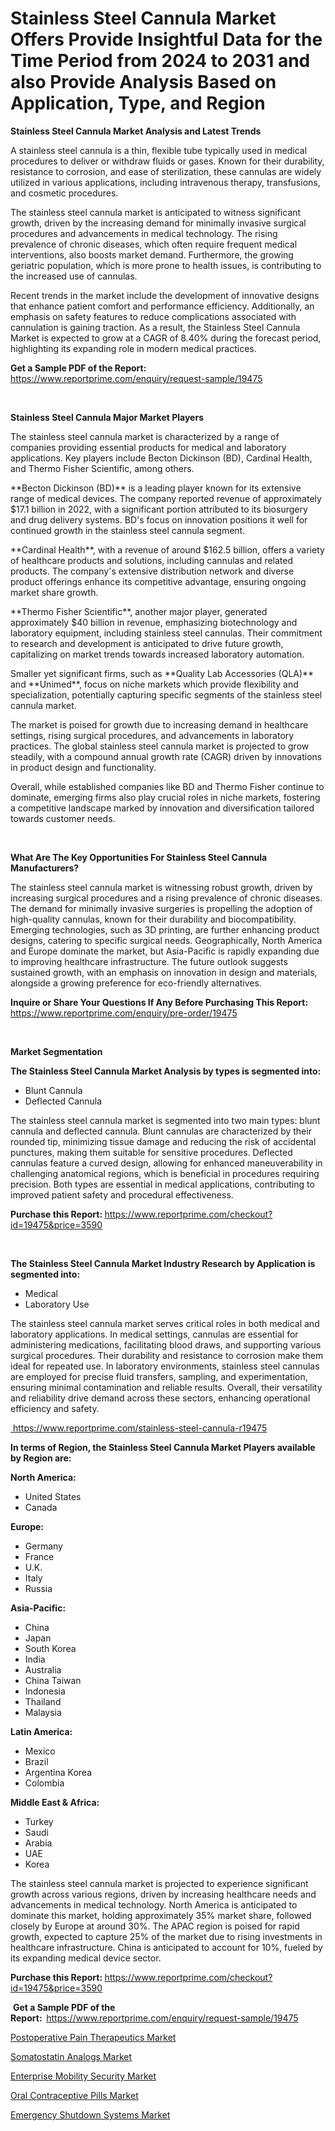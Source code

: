 <p><h1>Stainless Steel Cannula Market Offers Provide Insightful Data for the Time Period from 2024 to 2031 and also Provide Analysis Based on Application, Type, and Region</h1></p><p><strong>Stainless Steel Cannula Market Analysis and Latest Trends</strong></p>
<p><p>A stainless steel cannula is a thin, flexible tube typically used in medical procedures to deliver or withdraw fluids or gases. Known for their durability, resistance to corrosion, and ease of sterilization, these cannulas are widely utilized in various applications, including intravenous therapy, transfusions, and cosmetic procedures.</p><p>The stainless steel cannula market is anticipated to witness significant growth, driven by the increasing demand for minimally invasive surgical procedures and advancements in medical technology. The rising prevalence of chronic diseases, which often require frequent medical interventions, also boosts market demand. Furthermore, the growing geriatric population, which is more prone to health issues, is contributing to the increased use of cannulas.</p><p>Recent trends in the market include the development of innovative designs that enhance patient comfort and performance efficiency. Additionally, an emphasis on safety features to reduce complications associated with cannulation is gaining traction. As a result, the Stainless Steel Cannula Market is expected to grow at a CAGR of 8.40% during the forecast period, highlighting its expanding role in modern medical practices.</p></p>
<p><strong>Get a Sample PDF of the Report:&nbsp;</strong> <a href="https://www.reportprime.com/enquiry/request-sample/19475?utm_campaign=1197&utm_medium=2&utm_source=Github&utm_content=ia&utm_term=23112024&utm_id=stainless-steel-cannula">https://www.reportprime.com/enquiry/request-sample/19475</a></p>
<p>&nbsp;</p>
<p><strong>Stainless Steel Cannula Major Market Players</strong></p>
<p><p>The stainless steel cannula market is characterized by a range of companies providing essential products for medical and laboratory applications. Key players include Becton Dickinson (BD), Cardinal Health, and Thermo Fisher Scientific, among others. </p><p>**Becton Dickinson (BD)** is a leading player known for its extensive range of medical devices. The company reported revenue of approximately $17.1 billion in 2022, with a significant portion attributed to its biosurgery and drug delivery systems. BD's focus on innovation positions it well for continued growth in the stainless steel cannula segment.</p><p>**Cardinal Health**, with a revenue of around $162.5 billion, offers a variety of healthcare products and solutions, including cannulas and related products. The company's extensive distribution network and diverse product offerings enhance its competitive advantage, ensuring ongoing market share growth.</p><p>**Thermo Fisher Scientific**, another major player, generated approximately $40 billion in revenue, emphasizing biotechnology and laboratory equipment, including stainless steel cannulas. Their commitment to research and development is anticipated to drive future growth, capitalizing on market trends towards increased laboratory automation.</p><p>Smaller yet significant firms, such as **Quality Lab Accessories (QLA)** and **Unimed**, focus on niche markets which provide flexibility and specialization, potentially capturing specific segments of the stainless steel cannula market.</p><p>The market is poised for growth due to increasing demand in healthcare settings, rising surgical procedures, and advancements in laboratory practices. The global stainless steel cannula market is projected to grow steadily, with a compound annual growth rate (CAGR) driven by innovations in product design and functionality.</p><p>Overall, while established companies like BD and Thermo Fisher continue to dominate, emerging firms also play crucial roles in niche markets, fostering a competitive landscape marked by innovation and diversification tailored towards customer needs.</p></p>
<p>&nbsp;</p>
<p><strong>What Are The Key Opportunities For Stainless Steel Cannula Manufacturers?</strong></p>
<p><p>The stainless steel cannula market is witnessing robust growth, driven by increasing surgical procedures and a rising prevalence of chronic diseases. The demand for minimally invasive surgeries is propelling the adoption of high-quality cannulas, known for their durability and biocompatibility. Emerging technologies, such as 3D printing, are further enhancing product designs, catering to specific surgical needs. Geographically, North America and Europe dominate the market, but Asia-Pacific is rapidly expanding due to improving healthcare infrastructure. The future outlook suggests sustained growth, with an emphasis on innovation in design and materials, alongside a growing preference for eco-friendly alternatives.</p></p>
<p><strong>Inquire or Share Your Questions If Any Before Purchasing This Report:</strong> <a href="https://www.reportprime.com/enquiry/pre-order/19475?utm_campaign=1197&utm_medium=2&utm_source=Github&utm_content=ia&utm_term=23112024&utm_id=stainless-steel-cannula">https://www.reportprime.com/enquiry/pre-order/19475</a></p>
<p>&nbsp;</p>
<p><strong>Market Segmentation</strong></p>
<p><strong>The Stainless Steel Cannula Market Analysis by types is segmented into:</strong></p>
<p><ul><li>Blunt Cannula</li><li>Deflected Cannula</li></ul></p>
<p><p>The stainless steel cannula market is segmented into two main types: blunt cannula and deflected cannula. Blunt cannulas are characterized by their rounded tip, minimizing tissue damage and reducing the risk of accidental punctures, making them suitable for sensitive procedures. Deflected cannulas feature a curved design, allowing for enhanced maneuverability in challenging anatomical regions, which is beneficial in procedures requiring precision. Both types are essential in medical applications, contributing to improved patient safety and procedural effectiveness.</p></p>
<p><strong>Purchase this Report:&nbsp;</strong><a href="https://www.reportprime.com/checkout?id=19475&price=3590&utm_campaign=1197&utm_medium=2&utm_source=Github&utm_content=ia&utm_term=23112024&utm_id=stainless-steel-cannula">https://www.reportprime.com/checkout?id=19475&price=3590</a></p>
<p>&nbsp;</p>
<p><strong>The Stainless Steel Cannula Market Industry Research by Application is segmented into:</strong></p>
<p><ul><li>Medical</li><li>Laboratory Use</li></ul></p>
<p><p>The stainless steel cannula market serves critical roles in both medical and laboratory applications. In medical settings, cannulas are essential for administering medications, facilitating blood draws, and supporting various surgical procedures. Their durability and resistance to corrosion make them ideal for repeated use. In laboratory environments, stainless steel cannulas are employed for precise fluid transfers, sampling, and experimentation, ensuring minimal contamination and reliable results. Overall, their versatility and reliability drive demand across these sectors, enhancing operational efficiency and safety.</p></p>
<p><a href="https://www.reportprime.com/stainless-steel-cannula-r19475?utm_campaign=1197&utm_medium=2&utm_source=Github&utm_content=ia&utm_term=23112024&utm_id=stainless-steel-cannula">&nbsp;https://www.reportprime.com/stainless-steel-cannula-r19475</a></p>
<p><strong>In terms of Region, the Stainless Steel Cannula Market Players available by Region are:</strong></p>
<p>
    <p> <strong> North America: </strong>
        <ul>
            <li>United States</li>
            <li>Canada</li>
        </ul>
        </p> 
    <p> <strong> Europe: </strong>
        <ul>
            <li>Germany</li>
            <li>France</li>
            <li>U.K.</li>
            <li>Italy</li>
            <li>Russia</li>
        </ul>
        </p> 
    <p> <strong> Asia-Pacific: </strong>
        <ul>
            <li>China</li>
            <li>Japan</li>
            <li>South Korea</li>
            <li>India</li>
            <li>Australia</li>
            <li>China Taiwan</li>
            <li>Indonesia</li>
            <li>Thailand</li>
            <li>Malaysia</li>
        </ul>
        </p> 
    <p> <strong> Latin America: </strong>
        <ul>
            <li>Mexico</li>
            <li>Brazil</li>
            <li>Argentina Korea</li>
            <li>Colombia</li>
        </ul>
        </p> 
    <p> <strong> Middle East & Africa: </strong>
        <ul>
            <li>Turkey</li>
            <li>Saudi</li>
            <li>Arabia</li>
            <li>UAE</li>
            <li>Korea</li>
        </ul>
    </p>
    </p>
<p><p>The stainless steel cannula market is projected to experience significant growth across various regions, driven by increasing healthcare needs and advancements in medical technology. North America is anticipated to dominate this market, holding approximately 35% market share, followed closely by Europe at around 30%. The APAC region is poised for rapid growth, expected to capture 25% of the market due to rising investments in healthcare infrastructure. China is anticipated to account for 10%, fueled by its expanding medical device sector.</p></p>
<p><strong>Purchase this Report: </strong><a href="https://www.reportprime.com/checkout?id=19475&price=3590&utm_campaign=1197&utm_medium=2&utm_source=Github&utm_content=ia&utm_term=23112024&utm_id=stainless-steel-cannula">https://www.reportprime.com/checkout?id=19475&price=3590</a></p>
<p>&nbsp;<strong>Get a Sample PDF of the Report:&nbsp;&nbsp;</strong><a href="https://www.reportprime.com/enquiry/request-sample/19475?utm_campaign=1197&utm_medium=2&utm_source=Github&utm_content=ia&utm_term=23112024&utm_id=stainless-steel-cannula">https://www.reportprime.com/enquiry/request-sample/19475</a></p>
<p><strong></strong></p>
<p><p><a href="https://www.linkedin.com/pulse/postoperative-pain-therapeutics-industry-trends-report-9iykc?utm_campaign=1197&utm_medium=2&utm_source=Github&utm_content=ia&utm_term=23112024&utm_id=stainless-steel-cannula">Postoperative Pain Therapeutics Market</a></p><p><a href="https://www.linkedin.com/pulse/industry-analysis-competitive-strategies-somatostatin-analogs-8mefc?utm_campaign=1197&utm_medium=2&utm_source=Github&utm_content=ia&utm_term=23112024&utm_id=stainless-steel-cannula">Somatostatin Analogs Market</a></p><p><a href="https://issuu.com/reportprime-2/docs/enterprise-mobility-security-market_a02b9a95c8588a?utm_campaign=1197&utm_medium=2&utm_source=Github&utm_content=ia&utm_term=23112024&utm_id=stainless-steel-cannula">Enterprise Mobility Security Market</a></p><p><a href="https://www.linkedin.com/pulse/oral-contraceptive-pills-market-analysis-industry-share-natsc?utm_campaign=1197&utm_medium=2&utm_source=Github&utm_content=ia&utm_term=23112024&utm_id=stainless-steel-cannula">Oral Contraceptive Pills Market</a></p><p><a href="https://issuu.com/reportprime-2/docs/emergency-shutdown-systems-market-s_1ac112170624e7?utm_campaign=1197&utm_medium=2&utm_source=Github&utm_content=ia&utm_term=23112024&utm_id=stainless-steel-cannula">Emergency Shutdown Systems Market</a></p></p>